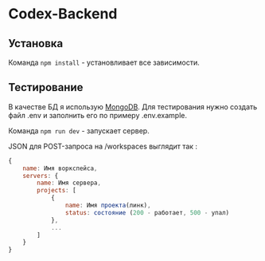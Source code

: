 # Codex-Backend
## Установка 
Команда `npm install` - установливает все зависимости.
## Тестирование
В качестве БД я использую [MongoDB](https://www.mongodb.com/).
Для тестирования нужно создать файл .env и заполнить его по примеру .env.example.

Команда `npm run dev` - запускает сервер.

JSON для POST-запроса на /workspaces выглядит так :
```javascript
{
    name: Имя воркспейса,
    servers: {
        name: Имя сервера,
        projects: [
            {
                name: Имя проекта(линк),
                status: состояние (200 - работает, 500 - упал)
            },
            ...
        ]
    }
}
```
